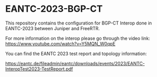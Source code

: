 # EANTC-2023-BGP-CT

This repository contains the configuration for BGP-CT Interop done in EANTC-2023 between Juniper and FreeRTR.

For more information on the interop please go through the video link:
https://www.youtube.com/watch?v=Y5MQN_W0qpE

You can find the EANTC 2023 test report and topology information:

https://eantc.de/fileadmin/eantc/downloads/events/2023/EANTC-InteropTest2023-TestReport.pdf

